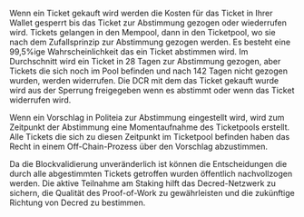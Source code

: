 Wenn ein Ticket gekauft wird werden die Kosten für das Ticket in Ihrer Wallet gesperrt bis das Ticket zur Abstimmung gezogen oder wiederrufen wird. Tickets gelangen in den Mempool, dann in den Ticketpool, wo sie nach dem Zufallsprinzip zur Abstimmung gezogen werden. Es besteht eine 99,5%ige Wahrscheinlichkeit das ein Ticket abstimmen wird. Im Durchschnitt wird ein Ticket in 28 Tagen zur Abstimmung gezogen, aber Tickets die sich noch im Pool befinden und nach 142 Tagen nicht gezogen wurden, werden widerrufen. Die DCR mit dem das Ticket gekauft wurde wird aus der Sperrung freigegeben wenn es abstimmt oder wenn das Ticket widerrufen wird.

Wenn ein Vorschlag in Politeia zur Abstimmung eingestellt wird, wird zum Zeitpunkt der Abstimmung eine Momentaufnahme des Ticketpools erstellt. Alle Tickets die sich zu diesen Zeitpunkt im Ticketpool befinden haben das Recht in einem Off-Chain-Prozess über den Vorschlag abzustimmen.

Da die Blockvalidierung unveränderlich ist können die Entscheidungen die durch alle abgestimmten Tickets getroffen wurden öffentlich nachvollzogen werden. Die aktive Teilnahme am Staking hilft das Decred-Netzwerk zu sichern, die Qualität des Proof-of-Work zu gewährleisten und die zukünftige Richtung von Decred zu bestimmen.

